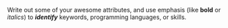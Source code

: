 Write out some of your awesome attributes, and use emphasis (like **bold** or _italics_) to _**identify**_ keywords, programming languages, or skills. 
